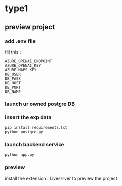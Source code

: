 # type1
## preview project 
### add .env file 
fill this :
```
AZURE_OPENAI_ENDPOINT
AZURE_OPENAI_KEY
AZURE_MAPS_KEY
DB_USER
DB_PASS
DB_HOST
DB_PORT
DB_NAME
```
### launch ur owned postgre DB
### insert the exp data 
```
pip install requirements.txt 
python postgre.py
```
### launch backend service 
```
python app.py
```
### preview 
install the extension : Liveserver to preview the project 